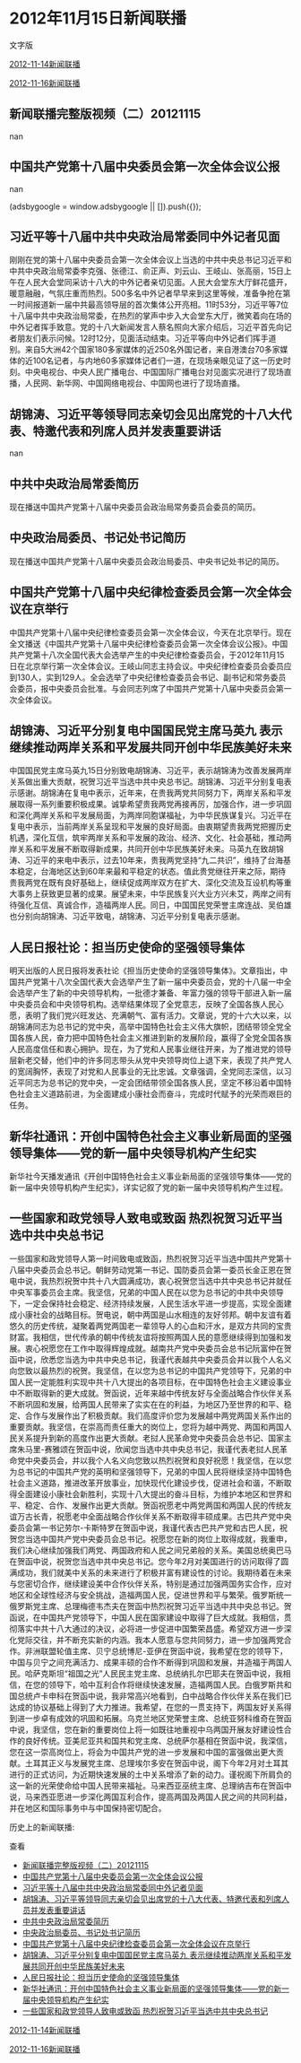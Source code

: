 







# 2012年11月15日新闻联播
 文字版








[2012-11-14新闻联播](/xinwenlianbo/20121114)


[2012-11-16新闻联播](/xinwenlianbo/20121116)





## 新闻联播完整版视频（二）20121115


nan


## 中国共产党第十八届中央委员会第一次全体会议公报


nan





 (adsbygoogle = window.adsbygoogle || []).push({});

 
## 习近平等十八届中共中央政治局常委同中外记者见面


刚刚在党的第十八届中央委员会第一次全体会议上当选的中共中央总书记习近平和中共中央政治局常委李克强、张德江、俞正声、刘云山、王岐山、张高丽，15日上午在人民大会堂同采访十八大的中外记者亲切见面。人民大会堂东大厅鲜花盛开，暖意融融，气氛庄重而热烈。500多名中外记者早早来到这里等候，准备争抢在第一时间报道新一届中共最高领导层的首次集体公开亮相。11时53分，习近平等7位十八届中共中央政治局常委，在热烈的掌声中步入大会堂东大厅，微笑着向在场的中外记者挥手致意。党的十八大新闻发言人蔡名照向大家介绍后，习近平首先向记者朋友们表示问候。12时12分，见面活动结束。习近平等向中外记者们挥手道别。来自5大洲42个国家180多家媒体的近250名外国记者，来自港澳台70多家媒体的近100名记者，与内地60多家媒体记者们一道，在现场亲眼见证了这一历史时刻。中央电视台、中央人民广播电台、中国国际广播电台对见面实况进行了现场直播，人民网、新华网、中国网络电视台、中国网也进行了现场直播。


## 胡锦涛、习近平等领导同志亲切会见出席党的十八大代表、特邀代表和列席人员并发表重要讲话


nan


## 中共中央政治局常委简历


现在播送中国共产党第十八届中央委员会政治局常务委员会委员的简历。


## 中央政治局委员、书记处书记简历


现在播送中国共产党第十八届中央委员会政治局委员、中央书记处书记的简历。


## 中国共产党第十八届中央纪律检查委员会第一次全体会议在京举行


中国共产党第十八届中央纪律检查委员会第一次全体会议，今天在北京举行。现在全文播送《中国共产党第十八届中央纪律检查委员会第一次全体会议公报》。中国共产党第十八次全国代表大会选举产生的中央纪律检查委员会，于2012年11月15日在北京举行第一次全体会议。王岐山同志主持会议。中央纪律检查委员会委员应到130人，实到129人。全会选举了中央纪律检查委员会书记、副书记和常务委员会委员，报中央委员会批准。与会同志列席了中国共产党第十八届中央委员会第一次全体会议。


## 胡锦涛、习近平分别复电中国国民党主席马英九 表示继续推动两岸关系和平发展共同开创中华民族美好未来


中国国民党主席马英九15日分别致电胡锦涛、习近平，表示胡锦涛为改善发展两岸关系做出重大贡献，祝贺习近平当选中共中央总书记。胡锦涛、习近平分别复电表示感谢。胡锦涛在复电中表示，近年来，在贵我两党共同努力下，两岸关系和平发展取得一系列重要积极成果。诚挚希望贵我两党再接再厉，加强合作，进一步巩固和深化两岸关系和平发展局面，为两岸同胞谋福祉，为中华民族谋复兴。习近平在复电中表示，当前两岸关系呈现和平发展的良好局面。由衷期望贵我两党把握历史机遇，深化互信，筑牢两岸关系和平发展的政治、经济、文化、社会基础，推动两岸关系和平发展不断取得新成果，共同开创中华民族美好未来。马英九在致胡锦涛、习近平的来电中表示，过去10年来，贵我两党坚持“九二共识”，维持了台海基本稳定，台海地区达到60年来最和平稳定的状态。值此贵党继往开来之际，期待贵我两党在既有良好基础上，继续促成两岸双方在扩大、深化交流及互设机构等重大事务上获致更显著的成果。展望未来，中华民族复兴大业方兴未艾，两岸之间有待强化互信、真诚合作，造福两岸人民。同日，中国国民党荣誉主席连战、吴伯雄也分别向胡锦涛、习近平致电，胡锦涛、习近平分别复电表示感谢。


## 人民日报社论：担当历史使命的坚强领导集体


明天出版的人民日报将发表社论《担当历史使命的坚强领导集体》。文章指出，中国共产党第十八次全国代表大会选举产生了新一届中央委员会，党的十八届一中全会选举产生了新的中央领导机构，一批德才兼备、年富力强的领导干部进入新一届中央委员会和中央领导机构。选举结果体现了全党意志，反映了全国各族人民心愿，表明了我们党兴旺发达、充满朝气、富有活力。文章说，党的十六大以来，以胡锦涛同志为总书记的党中央，高举中国特色社会主义伟大旗帜，团结带领全党全国各族人民，奋力把中国特色社会主义推进到新的发展阶段，赢得了全党全国各族人民高度信任和衷心拥护。现在，为了党和人民事业继往开来，为了推进党的领导层新老交替，他们中的许多同志带头从党中央领导岗位上退下来，表现了共产党人的宽阔胸怀，表现了对党和人民事业的无比忠诚。文章强调，全党同志深信，以习近平同志为总书记的党中央，一定会团结带领全国各族人民，坚定不移沿着中国特色社会主义道路前进，为全面建成小康社会而奋斗，完成时代赋予的光荣而艰巨的任务。


## 新华社通讯：开创中国特色社会主义事业新局面的坚强领导集体——党的新一届中央领导机构产生纪实


新华社今天播发通讯《开创中国特色社会主义事业新局面的坚强领导集体——党的新一届中央领导机构产生纪实》，详实记叙了党的新一届中央领导机构产生过程。


## 一些国家和政党领导人致电或致函 热烈祝贺习近平当选中共中央总书记


一些国家和政党领导人第一时间致电或致函，热烈祝贺习近平当选中国共产党第十八届中央委员会总书记。朝鲜劳动党第一书记、国防委员会第一委员长金正恩在贺电中说，我热烈祝贺中共十八大圆满成功，衷心祝贺您当选中共中央总书记并就任中央军事委员会主席。我坚信，兄弟的中国人民在以您为总书记的中共中央领导下，一定会保持社会稳定、经济持续发展，人民生活水平进一步提高，实现全面建成小康社会的战略目标。贺电说，朝中两国是山水相连的友好邻邦。朝中友谊有着悠久的历史传统，凝聚着两党两国老一辈领导人的心血和汗水，是双方共同的宝贵财富。我相信，世代传承的朝中传统友谊将按照两国人民的意愿继续得到加强和发展。衷心祝愿您在工作中取得辉煌成就。越南共产党中央委员会总书记阮富仲在贺函中说，欣悉您当选为中共中央总书记，我谨代表越共中央委员会并以我个人名义向您致以最热烈的祝贺。我坚信，在以您为总书记的中国共产党领导下，兄弟的中国人民一定能胜利实现中共十八大提出的各项目标，在中国特色社会主义建设事业中不断取得新的更大成就。贺函说，近年来越中传统友好与全面战略合作伙伴关系不断巩固和发展，给两国人民带来了实实在在的利益，为地区乃至世界的和平、稳定、合作与发展作出了积极贡献。我们高度评价您为发展越中两党两国关系作出的重要贡献。我坚信，在崇高而责任重大的岗位上，您将为越中两党、两国和两国人民关系提升到新的高度作出更大贡献。老挝人民革命党中央委员会总书记、国家主席朱马里-赛雅颂在贺函中说，欣闻您当选中共中央总书记，我谨代表老挝人民革命党中央委员会，并以我个人名义向您致以热烈祝贺和良好祝愿！我坚信，在以您为总书记的中国共产党的英明和坚强领导下，兄弟的中国人民将继续坚持中国特色社会主义道路，推进改革开放事业，加快现代化建设步伐，促进社会和谐，不断取得全面建设小康社会新胜利，实现十八大提出的奋斗目标，为维护本地区和世界和平、稳定、合作、发展作出更大贡献。贺函祝愿老中两党两国和两国人民的传统友谊万古长青，祝愿老中全面战略合作伙伴关系不断取得丰硕成果。古巴共产党中央委员会第一书记劳尔-卡斯特罗在贺函中说，我谨代表古巴共产党和古巴人民，祝贺您当选中国共产党中央委员会总书记。祝愿您在新的岗位上取得成就，我重申，我们决心继续加强我们两党、两国政府和人民之间兄弟般的关系。美国总统奥巴马在贺函中说，祝贺您当选中共中央总书记。您今年2月对美国进行的访问取得了圆满成功，我们就美中关系的未来进行了积极并富有建设性的讨论。我期待着在未来与您密切合作，继续建设美中合作伙伴关系，特别是通过加强两国务实合作，应对地区和全球性经济与安全挑战，造福两国人民，促进世界和平与繁荣。俄罗斯统一俄罗斯党主席、总理梅德韦杰夫在贺函中热烈祝贺习近平当选中共中央总书记。贺函说，在中国共产党领导下，中国人民在国家建设中取得了巨大成就。我相信，贯彻落实中共十八大通过的决议，必将进一步促进中国繁荣昌盛。希望双方进一步深化党际交往，并不断充实新的内涵。我本人愿意与您共同努力，进一步加强两党合作。非洲联盟轮值主席、贝宁总统博尼-亚伊在贺函中说，我希望在您的领导下，中国与贝宁之间充满活力、成果丰硕的合作不断得到巩固和发展，并造福于两国人民。哈萨克斯坦“祖国之光”人民民主党主席、总统纳扎尔巴耶夫在贺函中说，我相信，在您的领导下，哈中互利合作将继续快速发展，造福两国人民。白俄罗斯共和国总统卢卡申科在贺函中说，我非常高兴地看到，白中战略合作伙伴关系在我们已达成的协议基础上得到了大力推进。我希望，在您的一贯支持下，两国友好关系得到进一步卓有成效的巩固和拓展。乌克兰地区党荣誉主席、总统亚努科维奇在贺函中说，我坚信，您在新的重要岗位上将一如既往地重视中乌两国开展友好建设性合作的良好传统。亚美尼亚共和国共和党主席、总统萨尔基相在贺函中说，我深信，您在这一崇高岗位上，将会为中国共产党的进一步发展和中国的富强做出更大贡献。土耳其正义与发展党主席、总理埃尔多安在贺函中说，阁下今年2月对土耳其进行的正式访问，为近期快速发展的土中关系增添了新的动力。谨祝阁下所肩负的这一新的光荣使命给中国人民带来福祉。马来西亚巫统主席、总理纳吉布在贺函中说，马来西亚愿进一步深化两国互利合作，提高两国及两国人民之间的共同利益，并在地区和国际事务中与中国保持密切配合。






历史上的新闻联播:

 查看
 

* [新闻联播完整版视频（二）20121115](#新闻联播完整版视频（二）20121115)
* [中国共产党第十八届中央委员会第一次全体会议公报](#中国共产党第十八届中央委员会第一次全体会议公报)
* [习近平等十八届中共中央政治局常委同中外记者见面](#习近平等十八届中共中央政治局常委同中外记者见面)
* [胡锦涛、习近平等领导同志亲切会见出席党的十八大代表、特邀代表和列席人员并发表重要讲话](#胡锦涛、习近平等领导同志亲切会见出席党的十八大代表、特邀代表和列席人员并发表重要讲话)
* [中共中央政治局常委简历](#中共中央政治局常委简历)
* [中央政治局委员、书记处书记简历](#中央政治局委员、书记处书记简历)
* [中国共产党第十八届中央纪律检查委员会第一次全体会议在京举行](#中国共产党第十八届中央纪律检查委员会第一次全体会议在京举行)
* [胡锦涛、习近平分别复电中国国民党主席马英九 表示继续推动两岸关系和平发展共同开创中华民族美好未来](#胡锦涛、习近平分别复电中国国民党主席马英九-表示继续推动两岸关系和平发展共同开创中华民族美好未来)
* [人民日报社论：担当历史使命的坚强领导集体](#人民日报社论：担当历史使命的坚强领导集体)
* [新华社通讯：开创中国特色社会主义事业新局面的坚强领导集体——党的新一届中央领导机构产生纪实](#新华社通讯：开创中国特色社会主义事业新局面的坚强领导集体——党的新一届中央领导机构产生纪实)
* [一些国家和政党领导人致电或致函 热烈祝贺习近平当选中共中央总书记](#一些国家和政党领导人致电或致函-热烈祝贺习近平当选中共中央总书记)






[2012-11-14新闻联播](/xinwenlianbo/20121114)


[2012-11-16新闻联播](/xinwenlianbo/20121116)



